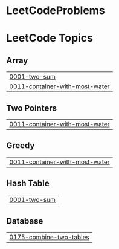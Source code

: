 # LeetCodeProblems
<!---LeetCode Topics Start-->
# LeetCode Topics
## Array
|  |
| ------- |
| [0001-two-sum](https://github.com/hardikagarwal1703/LeetCodeProblems/tree/master/0001-two-sum) |
| [0011-container-with-most-water](https://github.com/hardikagarwal1703/LeetCodeProblems/tree/master/0011-container-with-most-water) |
## Two Pointers
|  |
| ------- |
| [0011-container-with-most-water](https://github.com/hardikagarwal1703/LeetCodeProblems/tree/master/0011-container-with-most-water) |
## Greedy
|  |
| ------- |
| [0011-container-with-most-water](https://github.com/hardikagarwal1703/LeetCodeProblems/tree/master/0011-container-with-most-water) |
## Hash Table
|  |
| ------- |
| [0001-two-sum](https://github.com/hardikagarwal1703/LeetCodeProblems/tree/master/0001-two-sum) |
## Database
|  |
| ------- |
| [0175-combine-two-tables](https://github.com/hardikagarwal1703/LeetCodeProblems/tree/master/0175-combine-two-tables) |
<!---LeetCode Topics End-->